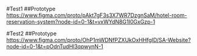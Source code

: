 #Test1
##Prototype
https://www.figma.com/proto/pAkt7gF3s3X7WR7DzgnSaM/hotel-room-reservation-system?node-id=0-1&t=vxWYdN8G1I0GxGzp-1

#Test2
##Prototype
https://www.figma.com/proto/OhP1mWDNfPZXUkOxHHfgID/SA-Website?node-id=0-1&t=pOdnTudHl3qpwynN-1
